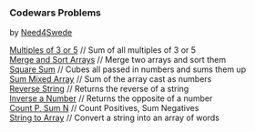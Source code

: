 ### Codewars Problems
by <a href="https://github.com/need4swede" target="_blank">Need4Swede</a>

<a href="https://need4swede.github.io/Codewars-JavaScript/multiples-of-3-or-5/index.html">Multiples of 3 or 5</a> // Sum of all multiples of 3 or 5<br>
<a href="https://need4swede.github.io/Codewars-JavaScript/merge-and-sort-arrays/index.html">Merge and Sort Arrays</a> // Merge two arrays and sort them<br>
<a href="https://need4swede.github.io/Codewars-JavaScript/square-sum/index.html">Square Sum</a> // Cubes all passed in numbers and sums them up<br>
<a href="https://need4swede.github.io/Codewars-JavaScript/sum-mixed-array/index.html">Sum Mixed Array</a> // Sum of the array cast as numbers<br>
<a href="https://need4swede.github.io/Codewars-JavaScript/reverse-string/index.html">Reverse String</a> // Returns the reverse of a string<br>
<a href="https://need4swede.github.io/Codewars-JavaScript/inverse-number/index.html">Inverse a Number</a> // Returns the opposite of a number<br>
<a href="https://need4swede.github.io/Codewars-JavaScript/count-p-sum-n/index.html">Count P, Sum N</a> // Count Positives, Sum Negatives<br>
<a href="https://need4swede.github.io/Codewars-JavaScript/string-to-array/index.html">String to Array</a> // Convert a string into an array of words<br>
